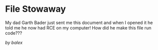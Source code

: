 # File Stowaway

My dad Garth Bader just sent me this document and when I opened it he told me he now had RCE on my computer! How did he make this file run code???

_by balex_
